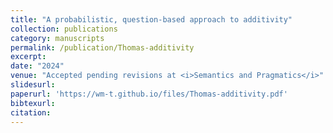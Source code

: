 ```yaml
---
title: "A probabilistic, question-based approach to additivity"
collection: publications
category: manuscripts
permalink: /publication/Thomas-additivity
excerpt:
date: "2024"
venue: "Accepted pending revisions at <i>Semantics and Pragmatics</i>"
slidesurl:
paperurl: 'https://wm-t.github.io/files/Thomas-additivity.pdf'
bibtexurl:
citation:
---
```

